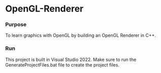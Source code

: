 # OpenGL-Renderer

### Purpose
To learn graphics with OpenGL by building an OpenGL Renderer in C++.

### Run
This project is built in Visual Studio 2022. Make sure to run the GenerateProjectFiles.bat file to create the project files.
